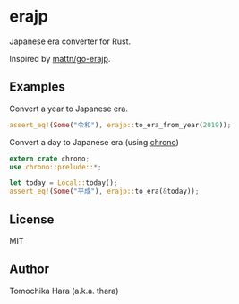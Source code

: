 # erajp

Japanese era converter for Rust.

Inspired by [mattn/go-erajp](https://github.com/mattn/go-erajp).

## Examples

Convert a year to Japanese era.

```rust
assert_eq!(Some("令和"), erajp::to_era_from_year(2019));
```

Convert a day to Japanese era (using [chrono](https://crates.io/crates/chrono))

```rust
extern crate chrono;
use chrono::prelude::*;

let today = Local::today();
assert_eq!(Some("平成"), erajp::to_era(&today));
```

## License

MIT

## Author

Tomochika Hara (a.k.a. thara)
